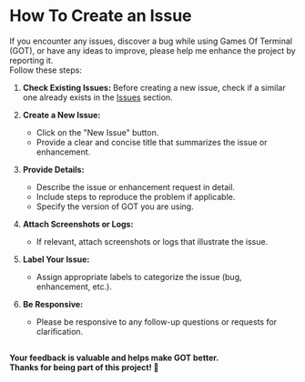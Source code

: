 # How To Create an Issue

If you encounter any issues, discover a bug while using Games Of Terminal (GOT), or have any ideas to improve, 
please help me enhance the project by reporting it.  
Follow these steps:

1. **Check Existing Issues:** Before creating a new issue, check if a similar one already exists 
   in the [Issues](https://github.com/zluuba/games-of-terminal/issues) section.

2. **Create a New Issue:**
   - Click on the "New Issue" button.
   - Provide a clear and concise title that summarizes the issue or enhancement.

3. **Provide Details:**
   - Describe the issue or enhancement request in detail.
   - Include steps to reproduce the problem if applicable.
   - Specify the version of GOT you are using.

4. **Attach Screenshots or Logs:**
   - If relevant, attach screenshots or logs that illustrate the issue.

5. **Label Your Issue:**
   - Assign appropriate labels to categorize the issue (bug, enhancement, etc.).

6. **Be Responsive:**
   - Please be responsive to any follow-up questions or requests for clarification.


##

**Your feedback is valuable and helps make GOT better.  
Thanks for being part of this project! 🚀**
